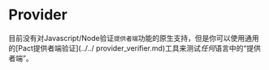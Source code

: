 # Provider

目前没有对Javascript/Node验证`提供者端`功能的原生支持，但是你可以使用通用的[Pact提供者端验证](../../ provider_verifier.md)工具来测试*任何*语言中的“提供者端”。
